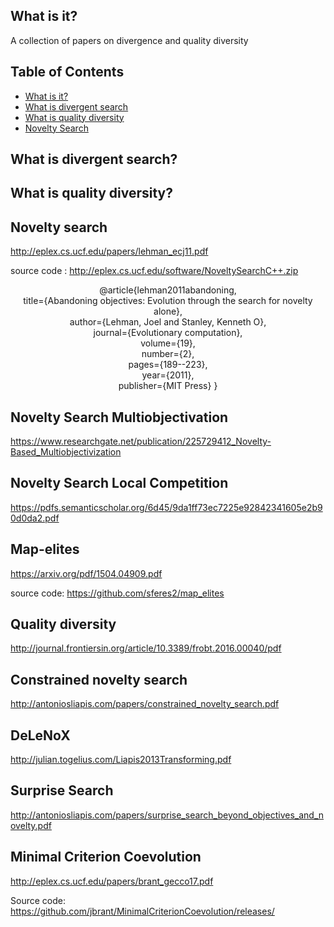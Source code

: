 ## What is it?

A collection of papers on divergence and quality diversity

## Table of Contents

- [What is it?](#what-is-it)
- [What is divergent search](#what-divergent)
- [What is quality diversity](#what-quality-diversity)
- [Novelty Search](#novelty-search)

## What is divergent search?



## What is quality diversity?


## Novelty search

http://eplex.cs.ucf.edu/papers/lehman_ecj11.pdf

source code : http://eplex.cs.ucf.edu/software/NoveltySearchC++.zip

<p align="center">			
@article{lehman2011abandoning,<BR/>	
title={Abandoning objectives: Evolution through the search for novelty alone},<BR/>
  author={Lehman, Joel and Stanley, Kenneth O},<BR/>
  journal={Evolutionary computation},<BR/>
  volume={19},<BR/>
  number={2},<BR/>
  pages={189--223},<BR/>
  year={2011},<BR/>
  publisher={MIT Press}	}<BR/>
</p>

## Novelty Search Multiobjectivation

https://www.researchgate.net/publication/225729412_Novelty-Based_Multiobjectivization

## Novelty Search Local Competition

https://pdfs.semanticscholar.org/6d45/9da1ff73ec7225e92842341605e2b90d0da2.pdf

## Map-elites

https://arxiv.org/pdf/1504.04909.pdf

source code: https://github.com/sferes2/map_elites

## Quality diversity

http://journal.frontiersin.org/article/10.3389/frobt.2016.00040/pdf

## Constrained novelty search

http://antoniosliapis.com/papers/constrained_novelty_search.pdf

## DeLeNoX

http://julian.togelius.com/Liapis2013Transforming.pdf

## Surprise Search

http://antoniosliapis.com/papers/surprise_search_beyond_objectives_and_novelty.pdf

## Minimal Criterion Coevolution

http://eplex.cs.ucf.edu/papers/brant_gecco17.pdf

Source code: https://github.com/jbrant/MinimalCriterionCoevolution/releases/
